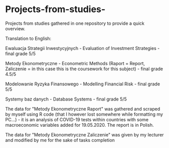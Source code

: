 # Projects-from-studies-
Projects from studies gathered in one repository to provide a quick overview.

Translation to English:

Ewaluacja Strategii Inwestycyjnych - Evaluation of Investment Strategies - final grade 5/5

Metody Ekonometryczne - Econometric Methods (Raport = Report, Zaliczenie = in this case this is the coursework for this subject) - final grade 4.5/5

Modelowanie Ryzyka Finansowego - Modelling Financial Risk - final grade 5/5

Systemy baz danych - Database Systems - final grade 5/5

The data for "Metody Ekonometryczne Raport" was gathered and scraped by myself using R code (that I however lost somewhere while formatting my PC...) - it is an analysis of COVID-19 tests within countries with some macroeconomic variables added for 19.05.2020. The report is in Polish.

The data for "Metody Ekonometryczne Zaliczenie" was given by my lecturer and modified by me for the sake of tasks completion
